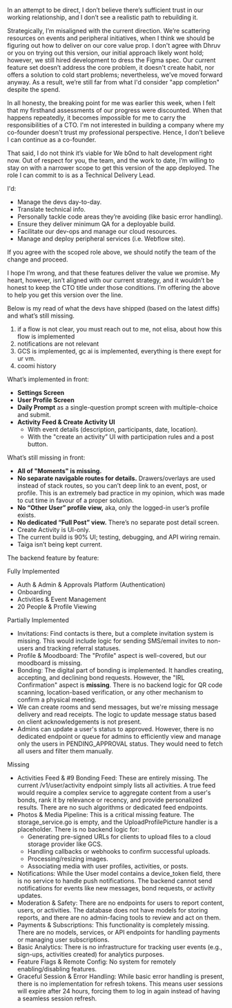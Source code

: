 In an attempt to be direct, I don’t believe there’s sufficient trust in our working relationship, and I don’t see a realistic path to rebuilding it.

Strategically, I’m misaligned with the current direction. We’re scattering resources on events and peripheral initiatives, when I think we should be figuring out how to deliver on our core value prop. I don't agree with Dhruv or you on trying out this version, our initial approach likely wont hold; however, we still hired development to dress the Figma spec. Our current feature set doesn’t address the core problem, it doesn't create habit, nor offers a solution to cold start problems; nevertheless, we’ve moved forward anyway. As a result, we’re still far from what I'd consider "app completion" despite the spend.

In all honesty, the breaking point for me was earlier this week, when I felt that my firsthand assessments of our progress were discounted. When that happens repeatedly, it becomes impossible for me to carry the responsibilities of a CTO. I'm not interested in building a company where my co-founder doesn't trust my professional perspective. Hence, I don’t believe I can continue as a co-founder. 

That said, I do not think it’s viable for We b0nd to halt development right now. Out of respect for you, the team, and the work to date, I’m willing to stay on with a narrower scope to get this version of the app deployed. The role I can commit to is as a Technical Delivery Lead.

I'd:
- Manage the devs day-to-day.
- Translate technical info.
- Personally tackle code areas they’re avoiding (like basic error handling).
- Ensure they deliver minimum QA for a deployable build.
- Facilitate our dev-ops and manage our cloud resources.
- Manage and deploy peripheral services (i.e. Webflow site).

If you agree with the scoped role above, we should notify the team of the change and proceed.

I hope I’m wrong, and that these features deliver the value we promise. My heart, however, isn’t aligned with our current strategy, and it wouldn’t be honest to keep the CTO title under those conditions. I’m offering the above to help you get this version over the line.

Below is my read of what the devs have shipped (based on the latest diffs) and what’s still missing.

1. if a flow is not clear, you must reach out to me, not elisa, about how this flow is implemented
2. notifications are not relevant
3. GCS is implemented, gc ai is implemented, everything is there exept for ur vm.
4. coomi history

What’s implemented in front:
- **Settings Screen**
- **User Profile Screen** 
- **Daily Prompt** as a single-question prompt screen with multiple-choice and submit.
- **Activity Feed & Create Activity UI**
    - With event details (description, participants, date, location).
    - With the "create an activity” UI with participation rules and a post button.

What’s still missing in front:
- **All of "Moments" is missing.**
- **No separate navigable routes for details.**  Drawers/overlays are used instead of stack routes, so you can’t deep link to an event, post, or profile. This is an extremely bad practice in my opinion, which was made to cut time in favour of a proper solution.
- **No “Other User” profile view,** aka, only the logged-in user’s profile exists.
- **No dedicated “Full Post” view.** There’s no separate post detail screen.
- Create Activity is UI-only.
- The current build is 90% UI; testing, debugging, and API wiring remain.
- Taiga isn’t being kept current. 

The backend feature by feature:

Fully Implemented
- Auth & Admin & Approvals Platform (Authentication)
- Onboarding
- Activities & Event Management
- 20 People & Profile Viewing
    
Partially Implemented
- Invitations: Find contacts is there, but a complete invitation system is missing. This would include logic for sending SMS/email invites to non-users and tracking referral statuses.
- Profile & Moodboard: The "Profile" aspect is well-covered, but our moodboard is missing.
- Bonding: The digital part of bonding is implemented. It handles creating, accepting, and declining bond requests. However, the "IRL Confirmation" aspect is **missing**. There is no backend logic for QR code scanning, location-based verification, or any other mechanism to confirm a physical meeting.
- We can create rooms and send messages, but we're missing message delivery and read receipts. The logic to update message status based on client acknowledgements is not present.
- Admins can update a user's status to approved. However, there is no dedicated endpoint or queue for admins to efficiently view and manage only the users in PENDING_APPROVAL status. They would need to fetch all users and filter them manually.

Missing
- Activities Feed & #9 Bonding Feed: These are entirely missing. The current /v1/user/activity endpoint simply lists all activities. A true feed would require a complex service to aggregate content from a user's bonds, rank it by relevance or recency, and provide personalized results. There are no such algorithms or dedicated feed endpoints.
- Photos & Media Pipeline: This is a critical missing feature. The storage_service.go is empty, and the UploadProfilePicture handler is a placeholder. There is no backend logic for:
    - Generating pre-signed URLs for clients to upload files to a cloud storage provider like GCS.
    - Handling callbacks or webhooks to confirm successful uploads.
    - Processing/resizing images.
    - Associating media with user profiles, activities, or posts.
- Notifications: While the User model contains a device_token field, there is no service to handle push notifications. The backend cannot send notifications for events like new messages, bond requests, or activity updates.
- Moderation & Safety: There are no endpoints for users to report content, users, or activities. The database does not have models for storing reports, and there are no admin-facing tools to review and act on them.
- Payments & Subscriptions: This functionality is completely missing. There are no models, services, or API endpoints for handling payments or managing user subscriptions.
- Basic Analytics: There is no infrastructure for tracking user events (e.g., sign-ups, activities created) for analytics purposes.
- Feature Flags & Remote Config: No system for remotely enabling/disabling features.
- Graceful Session & Error Handling: While basic error handling is present, there is no implementation for refresh tokens. This means user sessions will expire after 24 hours, forcing them to log in again instead of having a seamless session refresh.